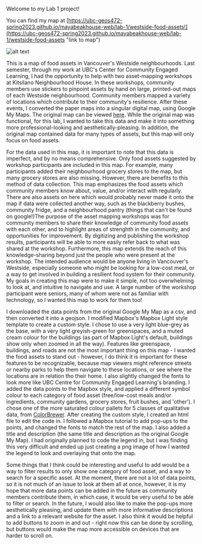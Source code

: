Welcome to my Lab 1 project!

You can find my map at [https://ubc-geos472-spring2023.github.io/mayabeakhouse-web/lab-1/westside-food-assets!](https://ubc-geos472-spring2023.github.io/mayabeakhouse-web/lab-1/westside-food-assets "link to map")

![alt text](https://ubc-geos472-spring2023.github.io/mayabeakhouse-web/lab-1/food-asset-map-screenshot.png "screenshot of map")

This is a map of food assets in Vancouver's Westside neighbourhoods. Last semester, through my work at UBC's Center for Community Engaged Learning, I had the opportunity to help with two asset-mapping workshops at Kitsilano Neighbourhood House. In these workshops, community members use stickers to pinpoint assets by hand on large, printed-out maps of each Westside neighbourhood. Community members mapped a variety of locations which contribute to their community's resilience. After these events, I converted the paper maps into a singular digital map, using Google My Maps. The original map can be viewed [here](https://www.google.com/maps/d/viewer?mid=1jAnHow_6mJTe-SMInLCTOGm7eXybwBM&ll=49.24869535560273%2C-123.13576499785472&z=12). While the original map was functional, for this lab, I wanted to take this data and make it into something more professional-looking and aesthetically-pleasing. In addition, the original map contained data for many types of assets, but this map will only focus on food assets. 

For the data used in this map, it is important to note that this data is imperfect, and by no means comprehensive. Only food assets suggested by workshop participants are included in this map. For example, many participants added their neighbourhood grocery stores to the map, but many grocery stores are also missing. However, there are benefits to this method of data collection. This map emphasizes the food assets which community members know about, value, and/or interact with regularly. There are also assets on here which would probably never made it onto the map if data were collected another way, such as the blackberry bushes, community fridge, and a neighbourhood pantry (things that can't be found on google!)The purpose of the asset mapping workshops was for community members to share their knowledge of community food assets with each other, and to highlight areas of strenghth in the community, and opportunities for improvement. By digitizing and publishing the workshop results, participants  will be able to more easily refer back to what was shared at the workshop. Furthermore, this map extends the reach of this knowledge-sharing beyond just the people who were present at the workshop. The intended audience would be anyone living in Vancouver's Westside, especially someone who might be looking for a low-cost meal, or a way to get involved in building a resilient food system for their community. My goals in creating this map were to make it simple, not too overwhelming to look at, and intuitive to navigate and use. A large number of the workshop participant were seniors, many of whom were not as familiar with technology, so I wanted this map to work for them too!

I downloaded the data points from the original Google My Map as a csv, and then converted it into a geojson. I modified Mapbox's Mapbox Light style template to create a custom style. I chose to use a very light blue-grey as the base, with a very light greyish-green for greenspaces, and a muted cream colour for the buildings (as part of Mapbox Light's default, buildings show only when zoomed in all the way). Features like greenspace, buildings, and roads are not the most important thing on this map - I wanted the food assets to stand out - however, I do think it is important for these features to be recognizable, because map viewers might reference streets or nearby parks to help them navigate to these locations, or see where the locations are in relation tho their home. I also slightly changed the fonts to look more like UBC Centre for Community Engaged Learning's branding. I added the data points to the Mapbox style, and applied a different symbol colour to each category of food asset (free/low-cost meals and/or ingredients, community gardens, grocery stores, fruit bushes, and 'other'). I chose one of the more saturated colour pallets for 5 classes of qualitative data, from [ColorBrewer](https://colorbrewer2.org/). After creating the custom style, I created an html file to edit the code in. I followed a Mapbox tutorial to add pop-ups to the points, and changed the fonts to match the rest of the map. I also added a title and description (the same title and description as the original Google My Map). I had originally planned to code the legend in, but I was finding this very difficult and ended up just creating a png image of how I wanted the legend to look and overlaying that onto the map. 

Some things that I think could be interesting and useful to add would be a way to filter results to only show one category of food asset, and a way to search for a specific asset. At the moment, there are not a lot of data points, so it is not much of an issue to look at them all at once, however, it is my hope that more data points can be added in the future as community members contribute them, in which case, it would be very useful to be able to filter or search. In the future, I would also like to make the pop-ups more aesthetically pleasing, and update them with more informative descriptions and a link to a relevant website for the asset. I also think it would be helpful to add buttons to zoom in and out - right now this can be done by scrolling, but buttons would make the map more accessible on devices that are harder to scroll on. 
